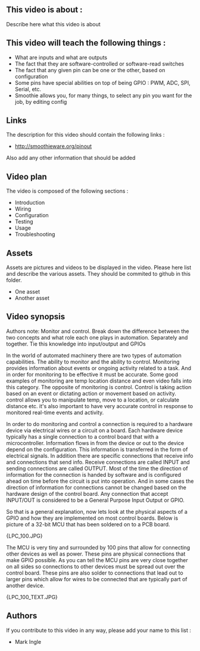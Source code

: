 ## This video is about : 

Describe here what this video is about

## This video will teach the following things : 

* What are inputs and what are outputs
* The fact that they are software-controlled or software-read switches
* The fact that any given pin can be one or the other, based on configuration
* Some pins have special abilities on top of being GPIO : PWM, ADC, SPI, Serial, etc.
* Smoothie allows you, for many things, to select any pin you want for the job, by editing config

## Links 

The description for this video should contain the following links : 

* http://smoothieware.org/pinout

Also add any other information that should be added

## Video plan

The video is composed of the following sections : 

* Introduction
* Wiring
* Configuration
* Testing
* Usage
* Troubleshooting

## Assets

Assets are pictures and videos to be displayed in the video.
Please here list and describe the various assets. They should be commited to github in this folder.

* One asset
* Another asset

## Video synopsis

Authors note:  Monitor and control. Break down the difference between the two concepts and what role each one plays in automation. Separately and together. Tie this knowledge into input/output and GPIOs

In the world of automated machinery there are two types of automation capabilities. The ability to monitor and the ability to control.  Monitoring provides information about events or ongoing activity related to a task. And in order for monitoring to be effective it must be accurate. Some good examples of monitoring are temp location distance and even video falls into this category. The opposite of monitoring is control. Control is taking action based on an event or dictating action or movement based on activity. control allows you to manipulate temp, move to a location, or calculate distance etc.  it's also important to have very accurate control in response to monitored real-time events and activity. 

In order to do monitoring and control a connection is required to a hardware device via electrical wires or a circuit on a board. Each hardware device typically has a single connection to a control board that with a microcontroller.  Information flows in from the device or out to the device depend on the configuration. This information is transferred in the form of electrical signals. In addition there are specific connections that receive info and connections that send info. Receive connections are called INPUT and sending connections are called OUTPUT.  Most of the time the direction of information for the connection is handed by software and is configured ahead on time before the circuit is put into operation.  And in some cases the direction of information for connections cannot be changed based on the hardware design of the control board.  Any connection that accept INPUT/OUT is considered to be a General Purpose Input Output or GPIO.

So that is a general explanation, now lets look at the physical aspects of a GPIO and how they are implemented on most control boards.  Below is picture of a 32-bit MCU that has been soldered on to a PCB board.

{LPC_100.JPG}

The MCU is very tiny and surrounded by 100 pins that allow for connecting other devices as well as power.  These pins are physical connections that make GPIO possible.  As you can tell the MCU pins are very close together on all sides so connections to other devices must be spread out over the control board.  These pins are also solder to connections that lead out to larger pins which allow for wires to be connected that are typically part of another device.  

{LPC_100_TEXT.JPG}

## Authors

If you contribute to this video in any way, please add your name to this list : 

* Mark Ingle

